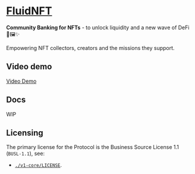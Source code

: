# [FluidNFT](https://fluidnft.org/)

**Community Banking for NFTs** - to unlock liquidity and a new wave of DeFi 🌊🖼️✨ 

Empowering NFT collectors, creators and the missions they support.

## Video demo

[Video Demo](https://youtu.be/1P2qRy2qDt8)

## Docs

WIP

## Licensing

The primary license for the Protocol is the Business Source License 1.1 (`BUSL-1.1`), see:
* [`./v1-core/LICENSE`](./v1-core/LICENCE).
